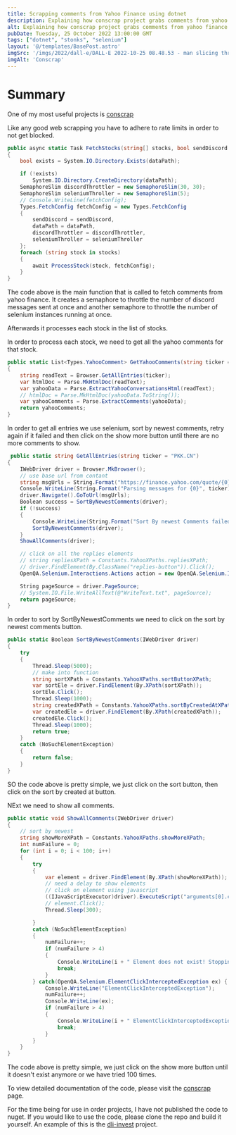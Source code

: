 ```yaml
---
title: Scrapping comments from Yahoo Finance using dotnet
description: Explaining how conscrap project grabs comments from yahoo finance using selenium. 
alt: Explaining how conscrap project grabs comments from yahoo finance using selenium.
pubDate: Tuesday, 25 October 2022 13:00:00 GMT
tags: ["dotnet", "stonks", "selenium"]
layout: '@/templates/BasePost.astro'
imgSrc: '/imgs/2022/dall-e/DALL·E 2022-10-25 08.48.53 - man slicing through a bench with a katana'
imgAlt: 'Conscrap'
---
```


# Summary

One of my most useful projects is [conscrap](https://github.com/dli-invest/conscrap)

Like any good web scrapping you have to adhere to rate limits in order to not get blocked.

```cs
public async static Task FetchStocks(string[] stocks, bool sendDiscord = true, string dataPath = "data")
{
    bool exists = System.IO.Directory.Exists(dataPath);

    if (!exists)
        System.IO.Directory.CreateDirectory(dataPath);
    SemaphoreSlim discordThrottler = new SemaphoreSlim(30, 30);
    SemaphoreSlim seleniumThroller = new SemaphoreSlim(5);
    // Console.WriteLine(fetchConfig);
    Types.FetchConfig fetchConfig = new Types.FetchConfig
    {
        sendDiscord = sendDiscord,
        dataPath = dataPath,
        discordThrottler = discordThrottler,
        seleniumThroller = seleniumThroller
    };
    foreach (string stock in stocks)
    {
        await ProcessStock(stock, fetchConfig);
    }
}
```

The code above is the main function that is called to fetch comments from yahoo finance. It creates a semaphore to throttle the number of discord messages sent at once and another semaphore to throttle the number of selenium instances running at once.

Afterwards it processes each stock in the list of stocks.

In order to process each stock, we need to get all the yahoo comments for that stock.

```cs
public static List<Types.YahooComment> GetYahooComments(string ticker = "ACT.CN")
{
    string readText = Browser.GetAllEntries(ticker);
    var htmlDoc = Parse.MkHtmlDoc(readText);
    var yahooData = Parse.ExtractYahooConversationsHtml(readText);
    // htmlDoc = Parse.MkHtmlDoc(yahooData.ToString());
    var yahooComments = Parse.ExtractComments(yahooData);
    return yahooComments;
}
```

In order to get all entries we use selenium, sort by newest comments, retry again if it failed and then click on the show more button until there are no more comments to show.

```cs
 public static string GetAllEntries(string ticker = "PKK.CN")
{
    IWebDriver driver = Browser.MkBrowser();
    // use base url from contant
    string msgUrls = String.Format("https://finance.yahoo.com/quote/{0}/community?p={0}", ticker);
    Console.WriteLine(String.Format("Parsing messages for {0}", ticker));
    driver.Navigate().GoToUrl(msgUrls);
    Boolean success = SortByNewestComments(driver);
    if (!success) 
    {
        Console.WriteLine(String.Format("Sort By newest Comments failed for {0}", ticker));
        SortByNewestComments(driver);
    }
    ShowAllComments(driver);

    // click on all the replies elements
    // string repliesXPath = Constants.YahooXPaths.repliesXPath;
    // driver.FindElement(By.ClassName("replies-button")).Click();
    OpenQA.Selenium.Interactions.Actions action = new OpenQA.Selenium.Interactions.Actions(driver);

    String pageSource = driver.PageSource;
    // System.IO.File.WriteAllText(@"WriteText.txt", pageSource);
    return pageSource;
}
```

In order to sort by SortByNewestComments we need to click on the sort by newest comments button.

```cs
public static Boolean SortByNewestComments(IWebDriver driver)
{
    try
    {
        Thread.Sleep(5000);
        // make into function
        string sortXPath = Constants.YahooXPaths.sortButtonXPath;
        var sortEle = driver.FindElement(By.XPath(sortXPath));
        sortEle.Click();
        Thread.Sleep(1000);
        string createdXPath = Constants.YahooXPaths.sortByCreatedAtXPath;
        var createdEle = driver.FindElement(By.XPath(createdXPath));
        createdEle.Click();
        Thread.Sleep(1000);
        return true;
    }
    catch (NoSuchElementException)
    {
        return false;
    }
}
```

SO the code above is pretty simple, we just click on the sort button, then click on the sort by created at button.


NExt we need to show all comments.

```cs
public static void ShowAllComments(IWebDriver driver)
{
    // sort by newest
    string showMoreXPath = Constants.YahooXPaths.showMoreXPath;
    int numFailure = 0;
    for (int i = 0; i < 100; i++)
    {
        try
        {
            var element = driver.FindElement(By.XPath(showMoreXPath));
            // need a delay to show elements
            // click on element using javascript
            ((IJavaScriptExecutor)driver).ExecuteScript("arguments[0].click();", element);
            // element.Click();
            Thread.Sleep(300);

        }
        catch (NoSuchElementException)
        {
            numFailure++;
            if (numFailure > 4)
            {
                Console.WriteLine(i + " Element does not exist! Stopping Loop");
                break;
            }
        } catch(OpenQA.Selenium.ElementClickInterceptedException ex) {
            Console.WriteLine("ElementClickInterceptedException");
            numFailure++;
            Console.WriteLine(ex);
            if (numFailure > 4)
            {
                Console.WriteLine(i + " ElementClickInterceptedException! Stopping Loop");
                break;
            }
        }
    }
}
```

The code above is pretty simple, we just click on the show more button until it doesn't exist anymore or we have tried 100 times.

To view detailed documentation of the code, please visit the [conscrap](https://dli-invest.github.io/conscrap) page.

For the time being for use in order projects, I have not published the code to nuget. If you would like to use the code, please clone the repo and build it yourself. An example of this is the [dli-invest](https://github.com/dli-invest/stonk_reports) project.